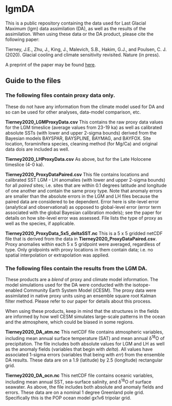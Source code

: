 # lgmDA

This is a public repository containing the data used for Last Glacial Maximum (lgm) data assimilation (DA), as well as the results of the assimilation. When using these data or the DA product, please cite the following paper:

Tierney, J.E., Zhu, J., King, J., Malevich, S.B., Hakim, G.J., and Poulsen, C. J. (2020). Glacial cooling and climate sensitivity revisited. Nature (in press).

A preprint of the paper may be found [here](https://doi.org/10.31223/osf.io/me5uj).

## Guide to the files

### The following files contain proxy data only.

These do not have any information from the climate model used for DA and so can be used for other analyses, data-model comparison, etc.

**Tierney2020_LGMProxyData.csv** This contains the raw proxy data values for the LGM timeslice (average values from 23-19 ka) as well as calibrated absolute SSTs (with lower and upper 2-sigma bounds) derived from the Bayesian models BAYSPAR, BAYSPLINE, BAYMAG, and BAYFOX. Site location, foraminifera species, cleaning method (for Mg/Ca) and original data dois are included as well.

**Tierney2020_LHProxyData.csv** As above, but for the Late Holocene timeslice (4-0 ka).

**Tierney2020_ProxyDataPaired.csv** This file contains locations and calibrated SST LGM - LH anomalies (with lower and upper 2-sigma bounds) for all *paired* sites; i.e. sites that are within 0.1 degrees latitude and longitude of one another and contain the same proxy type. Note that anomaly errors are smaller than the absolute errors in the LGM and LH files because the paired data are considered to be dependent. Error here is site-level error (analytical and observational) as opposed to global-level error (error term associated with the global Bayesian calibration models); see the paper for details on how site-level error was assessed. File lists the type of proxy as well as the species, if applicable.

**Tierney2020_ProxyData_5x5_deltaSST.nc** This is a 5 x 5 gridded netCDF file that is derived from the data in **Tierney2020_ProxyDataPaired.csv**. Proxy anomalies within each 5 x 5 gridpoint were averaged, regardless of type. Only gridpoints with proxy locations in them contain data; i.e. no spatial interpolation or extrapolation was applied.

### The following files contain the results from the LGM DA.

These products are a *blend* of proxy and climate model information. The model simulations used for the DA were conducted with the isotope-enabled Community Earth System Model (iCESM). The proxy data were assimilated in native proxy units using an ensemble square root Kalman filter method. Please refer to our paper for details about this process.

When using these products, keep in mind that the structures in the fields are informed by how well CESM simulates large-scale patterns in the ocean and the atmosphere, which could be biased in some regions.

**Tierney2020_DA_atm.nc** This netCDF file contains atmospheric variables, including mean annual surface temperature (SAT) and mean annual &delta;<sup>18</sup>O of precipitation. The file includes both absolute values for LGM and LH as well as the anomaly fields (variables that begin with *delta*). All values have associated 1-sigma errors (variables that being with *err*) from the ensemble DA results. These data are on a 1.9 (latitude) by 2.5 (longitude) rectangular grid.

**Tierney2020_DA_ocn.nc** This netCDF file contains oceanic variables, including mean annual SST, sea-surface salinity, and &delta;<sup>18</sup>O of surface seawater. As above, the file includes both absolute and anomaly fields and errors. These data are on a nominal 1 degree Greenland pole grid. Specifically this is the POP ocean model gx1v6 tripolar grid. 